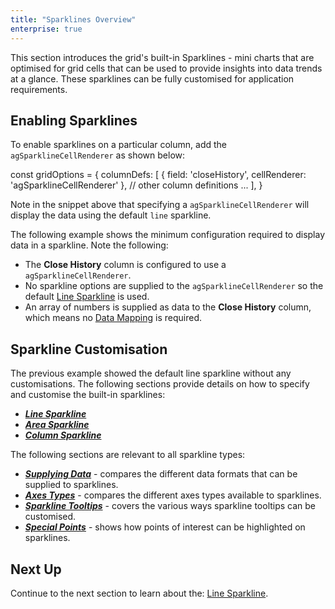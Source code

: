 ```yaml
---
title: "Sparklines Overview"
enterprise: true
---
```


This section introduces the grid's built-in Sparklines - mini charts that are optimised for grid cells that can be used
to provide insights into data trends at a glance. These sparklines can be fully customised for application requirements.

<image-caption src="sparklines-overview/resources/sparklines-overview.png" alt="Sparkline Overview" maxWidth="80%" constrained="true" centered="true"></image-caption>

## Enabling Sparklines

To enable sparklines on a particular column, add the `agSparklineCellRenderer` as shown below:

<snippet>
const gridOptions = {
    columnDefs: [
        {
            field: 'closeHistory',
            cellRenderer: 'agSparklineCellRenderer'
        },
        // other column definitions ...
    ],
}
</snippet>

Note in the snippet above that specifying a `agSparklineCellRenderer` will display the data using the default `line` sparkline.

The following example shows the minimum configuration required to display data in a sparkline. Note the following:

- The **Close History** column is configured to use a `agSparklineCellRenderer`.
- No sparkline options are supplied to the `agSparklineCellRenderer` so the default [Line Sparkline](/sparklines-line-sparkline/) is used.
- An array of numbers is supplied as data to the **Close History** column, which means no [Data Mapping](/sparklines-data/) is required.

<grid-example title='Enabling Sparklines' name='enabling-sparklines' type='generated' options='{ "enterprise": true, "exampleHeight": 585, "modules": ["clientside", "sparklines"] }'></grid-example>

## Sparkline Customisation

The previous example showed the default line sparkline without any customisations. The following sections provide details
on how to specify and customise the built-in sparklines:  

- ***[Line Sparkline](/sparklines-line-sparkline/)***
- ***[Area Sparkline](/sparklines-area-sparkline/)***
- ***[Column Sparkline](/sparklines-column-sparkline/)***

The following sections are relevant to all sparkline types:

- ***[Supplying Data](/sparklines-data/)*** - compares the different data formats that can be supplied to sparklines.  
- ***[Axes Types](/sparklines-axis-types/)*** - compares the different axes types available to sparklines.
- ***[Sparkline Tooltips](/sparklines-tooltips/)*** - covers the various ways sparkline tooltips can be customised.
- ***[Special Points](sparklines-special-points/)*** - shows how points of interest can be highlighted on sparklines. 

## Next Up

Continue to the next section to learn about the: [Line Sparkline](/sparklines-line-sparkline/).
